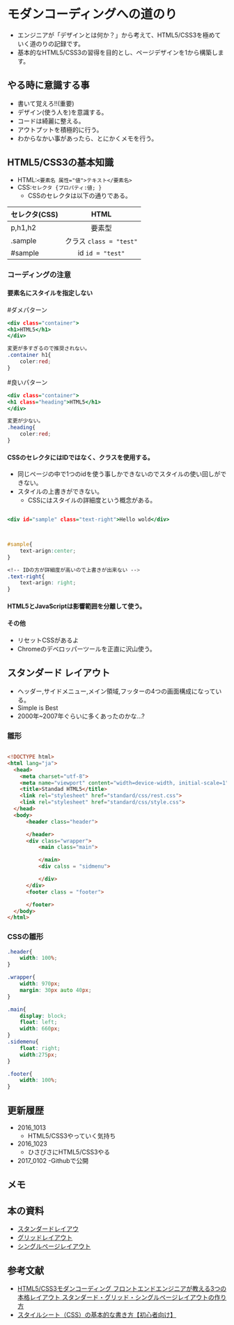 # モダンコーディングへの道のり

- エンジニアが「デザインとは何か？」から考えて、HTML5/CSS3を極めていく道のりの記録です。  
- 基本的なHTML5/CSS3の習得を目的とし、ページデザインを1から構築します。

## やる時に意識する事

- 書いて覚えろ!!(重要)
- デザイン(使う人を)を意識する。
- コードは綺麗に整える。
- アウトプットを積極的に行う。
- わからなかい事があったら、とにかくメモを行う。

## HTML5/CSS3の基本知識

- HTML:`<要素名 属性="値">テキスト</要素名>`
- CSS:`セレクタ {プロパティ:値; }`
  - CSSのセレクタは以下の通りである。


|セレクタ(CSS) |HTML |
|:--|:-:|
|p,h1,h2|要素型|
|.sample|クラス `class = "test"`|
|#sample|id `id = "test"`|



### コーディングの注意

#### 要素名にスタイルを指定しない

#ダメパターン

```.html
<div class="container">
<h1>HTML5</h1>
</div>

```

```.css
変更が多すぎるので推奨されない。
.container h1{
    coler:red;
}
```

#良いパターン

```.html
<div class="container">
<h1 class="heading">HTML5</h1>
</div>

```

```.css
変更が少ない。
.heading{
    coler:red;
}
```

#### CSSのセレクタにはIDではなく、クラスを使用する。

- 同じページの中で1つのidを使う事しかできないのでスタイルの使い回しができない。
- スタイルの上書きができない。
  - CSSにはスタイルの詳細度という概念がある。

```.html

<div id="sample" class="text-right">Hello wold</div>

```

```.css


#sample{
    text-arign:center;
}

<!-- IDの方が詳細度が高いので上書きが出来ない -->
.text-right{
    text-arign: right;
}

```

#### HTML5とJavaScriptは影響範囲を分離して使う。


#### その他

- リセットCSSがあるよ
- Chromeのデベロッパーツールを正直に沢山使う。


## スタンダード レイアウト

- ヘッダー,サイドメニュー,メイン領域,フッターの4つの画面構成になっている。
- Simple is Best
- 2000年~2007年ぐらいに多くあったのかな...?


### 雛形

```html

<!DOCTYPE html>
<html lang="ja">
  <head>
    <meta charset="utf-8">
    <meta name="viewport" content="width=device-width, initial-scale=1">
    <title>Standad HTML5</title>
    <link rel="stylesheet" href="standard/css/rest.css">
    <link rel="stylesheet" href="standard/css/style.css">
  </head>
  <body>
      <header class="header">

      </header>
      <div class="wrapper">
          <main class="main">

          </main>
          <div calss = "sidmenu">

          </div>
      </div>
      <footer class = "footer">

      </footer>
  </body>
</html>

```


### CSSの雛形


```.css
.header{
    width: 100%;
}

.wrapper{
    width: 970px;
    margin: 30px auto 40px;
}

.main{
    display: block;
    float: left;
    width: 660px;
}
.sidemenu{
    float: right;
    width:275px;
}

.footer{
    width: 100%;
}

```


## 更新履歴

- 2016_1013
  - HTML5/CSS3やっていく気持ち
- 2016_1023
  - ひさびさにHTML5/CSS3やる
- 2017_0102
  -Githubで公開

## メモ

## 本の資料

- [スタンダードレイアウ](http://www.shoeisha.com/book/hp/mcoding/1/)
- [グリッドレイアウト](http://www.shoeisha.com/book/hp/mcoding/2/#)
- [シングルページレイアウト](http://www.shoeisha.com/book/hp/mcoding/3/#)

## 参考文献
- [HTML5/CSS3モダンコーディング フロントエンドエンジニアが教える3つの本格レイアウト スタンダード・グリッド・シングルページレイアウトの作り方](http://www.shoeisha.co.jp/book/detail/9784798141572)
- [スタイルシート（CSS）の基本的な書き方【初心者向け】](http://techacademy.jp/magazine/4872)
